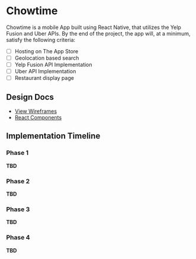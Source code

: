 # Chowtime

Chowtime is a mobile App built using React Native, that utilizes the Yelp Fusion and Uber APIs. By the end of the project, the app will, at a minimum, satisfy the following criteria:

- [ ] Hosting on The App Store
- [ ] Geolocation based search
- [ ] Yelp Fusion API Implementation
- [ ] Uber API Implementation
- [ ] Restaurant display page

## Design Docs

* [View Wireframes][wireframes]
* [React Components][components]

[wireframes]: /docs/wireframes
[components]: /docs/component-hierarchy.md

## Implementation Timeline

### Phase 1

**TBD**

### Phase 2

**TBD**

### Phase 3

**TBD**

### Phase 4

**TBD**
